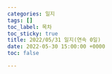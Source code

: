 ```yaml
---
categories: 일지
tags: []
toc_label: 목차
toc_sticky: true
title: 2022/05/31 일지(연속 0일)
date: 2022-05-30 15:00:00 +0000
toc: false

---
```

